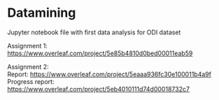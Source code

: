 # Datamining

Jupyter notebook file with first data analysis for ODI dataset

Assignment 1: 
https://www.overleaf.com/project/5e85b4810d0bed00011eab59

Assignment 2:  
Report: https://www.overleaf.com/project/5eaaa936fc30e100011b4a9f  
Progress report: https://www.overleaf.com/project/5eb4010111d74d00018732c7
